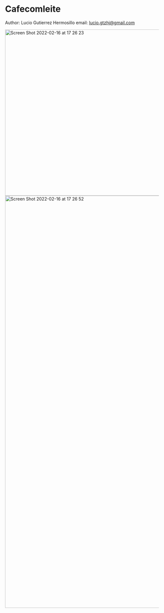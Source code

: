 # Cafecomleite
Author: Lucio Gutierrez Hermosillo
email: lucio.gtzhj@gmail.com

<img width="542" alt="Screen Shot 2022-02-16 at 17 26 23" src="https://user-images.githubusercontent.com/99549767/154374701-f7e287b5-9641-4df0-a369-0fdd508cf182.png"><img width="1345" alt="Screen Shot 2022-02-16 at 17 26 52" src="https://user-images.githubusercontent.com/99549767/154374710-cc20a6b4-c094-4380-8437-719e3a08b936.png">

